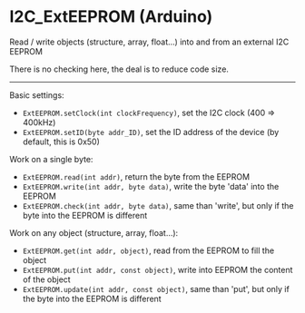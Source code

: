# I2C_ExtEEPROM (Arduino)

Read / write objects (structure, array, float...) into and from an external I2C EEPROM

There is no checking here, the deal is to reduce code size.

_____________

Basic settings:
 - `ExtEEPROM.setClock(int clockFrequency)`, set the I2C clock (400 => 400kHz)
 - `ExtEEPROM.setID(byte addr_ID)`, set the ID address of the device (by default, this is 0x50)
 
Work on a single byte:
 - `ExtEEPROM.read(int addr)`, return the byte from the EEPROM
 - `ExtEEPROM.write(int addr, byte data)`, write the byte 'data' into the EEPROM
 - `ExtEEPROM.check(int addr, byte data)`, same than 'write', but only if the byte into the EEPROM is different
 
Work on any object (structure, array, float...):
 - `ExtEEPROM.get(int addr, object)`, read from the EEPROM to fill the object
 - `ExtEEPROM.put(int addr, const object)`, write into EEPROM the content of the object
 - `ExtEEPROM.update(int addr, const object)`, same than 'put', but only if the byte into the EEPROM is different
